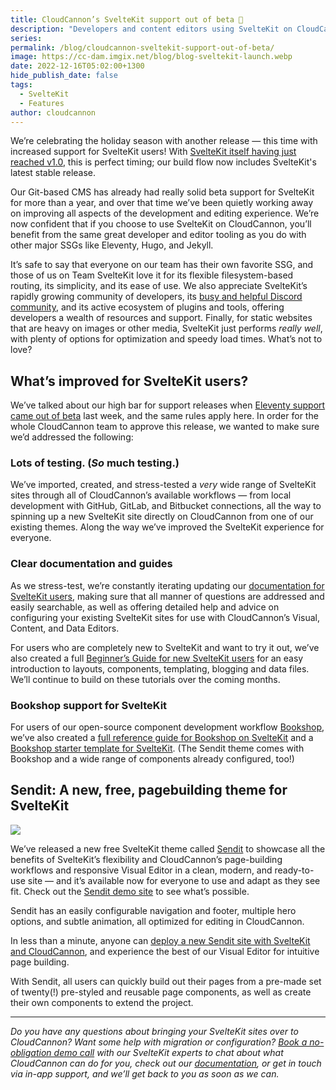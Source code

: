 ```yaml
---
title: CloudCannon’s SvelteKit support out of beta 🎉
description: "Developers and content editors using SvelteKit on CloudCannon will now benefit from the same great tooling, tutorials, and documentation  as users of other major SSGs like Eleventy, Hugo, and Jekyll —\_as well as a free new theme!"
series:
permalink: /blog/cloudcannon-sveltekit-support-out-of-beta/
image: https://cc-dam.imgix.net/blog/blog-sveltekit-launch.webp
date: 2022-12-16T05:02:00+1300
hide_publish_date: false
tags:
  - SvelteKit
  - Features
author: cloudcannon
---
```

We’re celebrating the holiday season with another release — this time with increased support for SvelteKit users\! With [SvelteKit itself having just reached v1.0](https://svelte.dev/blog/announcing-sveltekit-1.0), this is perfect timing; our build flow now includes SvelteKit's latest stable release.&nbsp;

Our Git-based CMS has already had really solid beta support for SvelteKit for more than a year, and over that time we’ve been quietly working away on improving all aspects of the development and editing experience. We’re now confident that if you choose to use SvelteKit on CloudCannon, you’ll benefit from the same great developer and editor tooling as you do with other major SSGs like Eleventy, Hugo, and Jekyll.

It’s safe to say that everyone on our team has their own favorite SSG, and those of us on Team SvelteKit love it for its flexible filesystem-based routing, its simplicity, and its ease of use. We also appreciate SvelteKit’s rapidly growing community of developers, its [busy and helpful Discord community](https://svelte.dev/chat), and its active ecosystem of plugins and tools, offering developers a wealth of resources and support. Finally, for static websites that are heavy on images or other media, SvelteKit just performs *really well*, with plenty of options for optimization and speedy load times. What’s not to love?

## What’s improved for SvelteKit users?

We’ve talked about our high bar for support releases when [Eleventy support came out of beta](https://cloudcannon.com/blog/new-eleventy-features-a-new-theme-and-full-eleventy-support/) last week, and the same rules apply here. In order for the whole CloudCannon team to approve this release, we wanted to make sure we’d addressed the following:

### Lots of testing. (*So* much testing.)

We’ve imported, created, and stress-tested a *very* wide range of SvelteKit sites through all of CloudCannon’s available workflows — from local development with GitHub, GitLab, and Bitbucket connections, all the way to spinning up a new SvelteKit site directly on CloudCannon from one of our existing themes. Along the way we’ve improved the SvelteKit experience for everyone.

### Clear documentation and guides

As we stress-test, we’re constantly iterating updating our [documentation for SvelteKit users](https://cloudcannon.com/documentation/?ssg=SvelteKit), making sure that all manner of questions are addressed and easily searchable, as well as offering detailed help and advice on configuring your existing SvelteKit sites for use with CloudCannon’s Visual, Content, and Data Editors.

For users who are completely new to SvelteKit and want to try it out, we’ve also created a full [Beginner’s Guide for new SvelteKit users](https://cloudcannon.com/community/learn/sveltekit-beginner-tutorial/) for an easy introduction to layouts, components, templating, blogging and data files. We’ll continue to build on these tutorials over the coming months.

### Bookshop support for SvelteKit

For users of our open-source component development workflow [Bookshop](https://github.com/CloudCannon/bookshop), we’ve also created a [full reference guide for Bookshop on SvelteKit](https://github.com/CloudCannon/bookshop/blob/main/guides/sveltekit.adoc) and a [Bookshop starter template for SvelteKit](https://github.com/CloudCannon/sveltekit-bookshop-starter/). (The Sendit theme comes with Bookshop and a wide range of components already configured, too\!)

## Sendit: A new, free, pagebuilding theme for SvelteKit

![](https://cc-dam.imgix.net/blog/blog-eleventy-launch-sendit.jpg)

We’ve released a new free SvelteKit theme called [Sendit](https://cloudcannon.com/community/themes/sendit/) to showcase all the benefits of SvelteKit’s flexibility and CloudCannon’s page-building workflows and responsive Visual Editor in a clean, modern, and ready-to-use site — and it’s available now for everyone to use and adapt as they see fit. Check out the [Sendit demo site](https://pleasant-worm.cloudvent.net/) to see what’s possible.

Sendit has an easily configurable navigation and footer, multiple hero options, and subtle animation, all optimized for editing in CloudCannon.

In less than a minute, anyone can [deploy a new Sendit site with SvelteKit and CloudCannon](https://app.cloudcannon.com/register#sites/connect/github/CloudCannon/sendit-sveltekit-template), and experience the best of our Visual Editor for intuitive page building.

With Sendit, all users can quickly build out their pages from a pre-made set of twenty(\!) pre-styled and reusable page components, as well as create their own components to extend the project.

---

*Do you have any questions about bringing your SvelteKit sites over to CloudCannon? Want some help with migration or configuration? [Book a no-obligation demo call](https://cloudcannon.com/book-a-demo/) with our SvelteKit experts to chat about what CloudCannon can do for you, check out our [documentation](https://cloudcannon.com/documentation/?ssg=SvelteKit), or get in touch via in-app support, and we’ll get back to you as soon as we can.*